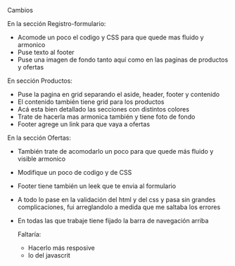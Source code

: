 Cambios

En la sección Registro-formulario:
- Acomode un poco el codigo y CSS para que quede mas fluido y armonico
- Puse texto al footer
- Puse una imagen de fondo tanto aquí como en las paginas de productos y ofertas

En sección Productos:
- Puse la pagina en grid separando el aside, header, footer y contenido
- El contenido también tiene grid para los productos
- Acá esta bien detallado las secciones con distintos colores
- Trate de hacerla mas armonica también y tiene foto de fondo
- Footer agrege un link para que vaya a ofertas

En la sección Ofertas:
- También trate de acomodarlo un poco para que quede más fluido y visible armonico
- Modifique un poco de codigo y de CSS
- Footer tiene también un leek que te envia al formulario

- A todo lo pase en la validación del html y del css y pasa sin grandes complicaciones, fui arreglandolo a medida que me saltaba los errores
- En todas las que trabaje tiene fijado la barra de navegación arriba

  Faltaría:
  - Hacerlo más resposive
  - lo del javascrit

